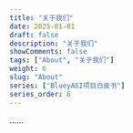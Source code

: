 ```yaml
---
title: "关于我们"
date: 2025-01-01
draft: false
description: "关于我们"
showComments: false
tags: ["About", "关于我们"]
weight: 6
slug: "About"
series: ["BlueyASI项目白皮书"]
series_order: 6
---
```

......